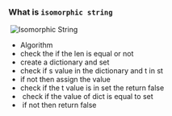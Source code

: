 ### What is `isomorphic string`
​
![Isomorphic String](https://prepinsta.com/wp-content/uploads/2022/01/2022-01-10-6.webp)
​
- Algorithm
- check the if the len is equal or not
- create a dictionary and set
- check if s value in the dictionary and t in st
- if not then assign the value
- check if the t value is in set the return false
-  check if the value of dict is equal to set
-  if not then return false